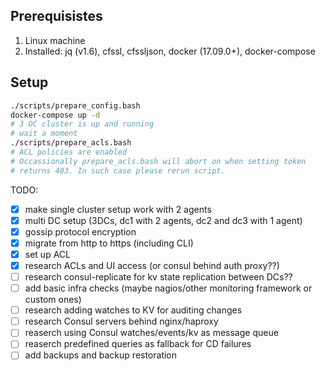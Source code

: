 Prerequisistes
---
1. Linux machine
1. Installed: jq (v1.6), cfssl, cfssljson, docker (17.09.0+), docker-compose

Setup
---

```bash
./scripts/prepare_config.bash
docker-compose up -d
# 3 DC cluster is up and running
# wait a moment
./scripts/prepare_acls.bash
# ACL policies are enabled
# Occassionally prepare_acls.bash will abort on when setting token  
# returns 403. In such case please rerun script.
```

TODO:
- [x] make single cluster setup work with 2 agents
- [x] multi DC setup (3DCs, dc1 with 2 agents, dc2 and dc3 with 1 agent)
- [x] gossip protocol encryption
- [x] migrate from http to https (including CLI)
- [x] set up ACL
- [x] research ACLs and UI access (or consul behind auth proxy??)
- [ ] research consul-replicate for kv state replication between DCs??
- [ ] add basic infra checks (maybe nagios/other monitoring framework or custom ones)
- [ ] research adding watches to KV for auditing changes
- [ ] research Consul servers behind nginx/haproxy
- [ ] reaserch using Consul watches/events/kv as message queue
- [ ] reaserch predefined queries as fallback for CD failures
- [ ] add backups and backup restoration